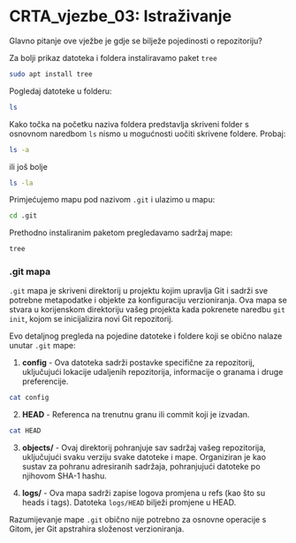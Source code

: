 # CRTA_vjezbe_03: Istraživanje

Glavno pitanje ove vježbe je gdje se bilježe pojedinosti o repozitoriju?

Za bolji prikaz datoteka i foldera instaliravamo paket `tree`
```sh
sudo apt install tree
```

Pogledaj datoteke u folderu:
```sh
ls
```
Kako točka na početku naziva foldera predstavlja skriveni folder s osnovnom naredbom `ls` nismo u mogućnosti uočiti skrivene foldere. Probaj:
```sh
ls -a
```
ili još bolje 
```sh
ls -la
```

Primjećujemo mapu pod nazivom `.git` i ulazimo u mapu:
```sh
cd .git
```

Prethodno instaliranim paketom pregledavamo sadržaj mape:
```sh
tree
```

### .git mapa

`.git` mapa je skriveni direktorij u projektu kojim upravlja Git i sadrži sve potrebne metapodatke i objekte za konfiguraciju verzioniranja. Ova mapa se stvara u korijenskom direktoriju vašeg projekta kada pokrenete naredbu `git init`, kojom se inicijalizira novi Git repozitorij.

Evo detaljnog pregleda na pojedine datoteke i foldere koji se obično nalaze unutar `.git` mape:

1. **config** - Ova datoteka sadrži postavke specifične za repozitorij, uključujući lokacije udaljenih repozitorija, informacije o granama i druge preferencije.

```sh
cat config
```

2. **HEAD** - Referenca na trenutnu granu ili commit koji je izvadan.


```sh
cat HEAD
```

3. **objects/** - Ovaj direktorij pohranjuje sav sadržaj vašeg repozitorija, uključujući svaku verziju svake datoteke i mape. Organiziran je kao sustav za pohranu adresiranih sadržaja, pohranjujući datoteke po njihovom SHA-1 hashu.

4. **logs/** - Ova mapa sadrži zapise logova promjena u refs (kao što su heads i tags). Datoteka `logs/HEAD` bilježi promjene u HEAD.


Razumijevanje mape `.git` obično nije potrebno za osnovne operacije s Gitom, jer Git apstrahira složenost verzioniranja. 
